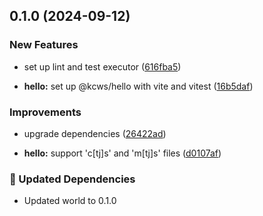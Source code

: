 ## 0.1.0 (2024-09-12)


### New Features

- set up lint and test executor ([616fba5](https://github.com/kc-workspace/kcws/commit/616fba5))

- **hello:** set up @kcws/hello with vite and vitest ([16b5daf](https://github.com/kc-workspace/kcws/commit/16b5daf))


### Improvements

- upgrade dependencies ([26422ad](https://github.com/kc-workspace/kcws/commit/26422ad))

- **hello:** support 'c[tj]s' and 'm[tj]s' files ([d0107af](https://github.com/kc-workspace/kcws/commit/d0107af))


### 🧱 Updated Dependencies

- Updated world to 0.1.0